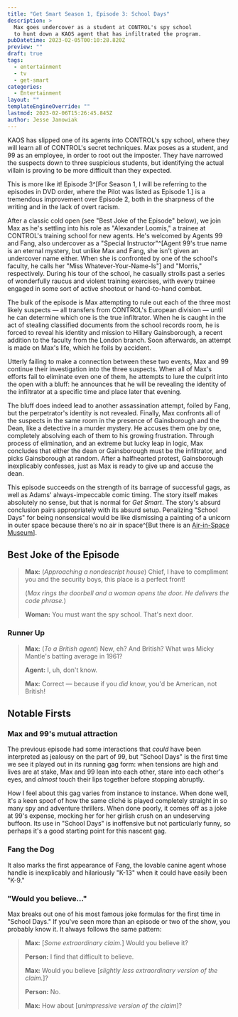 ```yaml
---
title: "Get Smart Season 1, Episode 3: School Days"
description: >
  Max goes undercover as a student at CONTROL's spy school
  to hunt down a KAOS agent that has infiltrated the program.
pubDatetime: 2023-02-05T00:10:28.820Z
preview: ""
draft: true
tags:
  - entertainment
  - tv
  - get-smart
categories:
  - Entertainment
layout: ""
templateEngineOverride: ""
lastmod: 2023-02-06T15:26:45.845Z
author: Jesse Janowiak
---
```


KAOS has slipped one of its agents into CONTROL's spy school, where they will learn all of CONTROL's secret techniques. Max poses as a student, and 99 as an employee, in order to root out the imposter. They have narrowed the suspects down to three suspicious students, but identifying the actual villain is proving to be more difficult than they expected.

This is more like it! Episode 3^[For Season 1, I will be referring to the episodes in DVD order, where the Pilot was listed as Episode 1.] is a tremendous improvement over Episode 2, both in the sharpness of the writing and in the lack of overt racism.

After a classic cold open (see "Best Joke of the Episode" below), we join Max as he's settling into his role as "Alexander Loomis," a trainee at CONTROL's training school for new agents. He's welcomed by Agents 99 and Fang, also undercover as a "Special Instructor"^[Agent 99's true name is an eternal mystery, but unlike Max and Fang, she isn't given an undercover name either. When she is confronted by one of the school's faculty, he calls her "Miss Whatever-Your-Name-Is"] and "Morris," respectively. During his tour of the school, he casually strolls past a series of wonderfully raucus and violent training exercises, with every trainee engaged in some sort of active shootout or hand-to-hand combat.

The bulk of the episode is Max attempting to rule out each of the three most likely suspects — all transfers from CONTROL's European division — until he can determine which one is the true infiltrator. When he is caught in the act of stealing classified documents from the school records room, he is forced to reveal his identity and mission to Hillary Gainsborough, a recent addition to the faculty from the London branch. Soon afterwards, an attempt is made on Max's life, which he foils by accident.

Utterly failing to make a connection between these two events, Max and 99 continue their investigation into the three suspects. When all of Max's efforts fail to eliminate even one of them, he attempts to lure the culprit into the open with a bluff: he announces that he will be revealing the identity of the infiltrator at a specific time and place later that evening.

The bluff does indeed lead to another assassination attempt, foiled by Fang, but the perpetrator's identity is not revealed. Finally, Max confronts all of the suspects in the same room in the presence of Gainsborough and the Dean, like a detective in a murder mystery. He accuses them one by one, completely absolving each of them to his growing frustration. Through process of elimination, and an extreme but lucky leap in logic, Max concludes that either the dean or Gainsborough must be the infiltrator, and picks Gainsborough at random. After a halfhearted protest, Gainsborough inexplicably confesses, just as Max is ready to give up and accuse the dean.

This episode succeeds on the strength of its barrage of successful gags, as well as Adams' always-impeccable comic timing. The story itself makes absolutely no sense, but that is normal for _Get Smart_. The story's absurd conclusion pairs appropriately with its absurd setup. Penalizing "School Days" for being nonsensical would be like dismissing a painting of a unicorn in outer space because there's no air in space^[But there is an [Air-in-Space Museum](https://www.imdb.com/title/tt0701197/)].

## Best Joke of the Episode

> **Max:** (_Approaching a nondescript house_) Chief, I have to compliment you and the security boys, this place is a perfect front!
>
> (_Max rings the doorbell and a woman opens the door. He delivers the code phrase._)
>
> **Woman:** You must want the spy school. That's next door.

### Runner Up

> **Max:** (_To a British agent_) New, eh? And British? What was Micky Mantle's batting average in 1961?
>
> **Agent:** I, uh, don't know.
>
> **Max:** Correct — because if you _did_ know, you'd be American, not British!

## Notable Firsts

### Max and 99's mutual attraction

The previous episode had some interactions that _could_ have been interpreted as jealousy on the part of 99, but "School Days" is the first time we see it played out in its running gag form: when tensions are high and lives are at stake, Max and 99 lean into each other, stare into each other's eyes, and _almost_ touch their lips together before stopping abruptly.

How I feel about this gag varies from instance to instance. When done well, it's a keen spoof of how the same cliché is played completely straight in so many spy and adventure thrillers. When done poorly, it comes off as a joke at 99's expense, mocking her for her girlish crush on an undeserving buffoon. Its use in "School Days" is inoffensive but not particularly funny, so perhaps it's a good starting point for this nascent gag.

### Fang the Dog

It also marks the first appearance of Fang, the lovable canine agent whose handle is inexplicably and hilariously "K-13" when it could have easily been "K-9."

### "Would you believe…"

Max breaks out one of his most famous joke formulas for the first time in "School Days." If you've seen more than an episode or two of the show, you probably know it. It always follows the same pattern:

> **Max:** [*Some extraordinary claim.*] Would you believe it?
>
> **Person:** I find that difficult to believe.
>
> **Max:** Would you believe [*slightly less extraordinary version of the claim.*]?
>
> **Person:** No.
>
> **Max:** How about [*unimpressive version of the claim*]?
